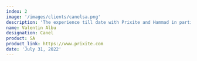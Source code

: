 ```yaml
---
index: 2
image: '/images/clients/canelsa.png'
description: 'The experience till date with Prixite and Hammad in particular was a really great one in a complex project that evolved constantly. We are happy with the work done and looking forward to work with them again, keeping in mind the lessons learned till now. Kudos to them and surely an asset to work with them.'
name: Valentin Albu
designation: Canel
product: SA
product_link: https://www.prixite.com
date: 'July 31, 2022'
---
```

